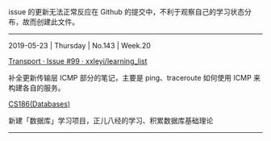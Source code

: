 issue 的更新无法正常反应在 Github 的提交中，不利于观察自己的学习状态分布，故而创建此文件。

---
2019-05-23 | Thursday | No.143 | Week.20

[Transport · Issue #99 · xxleyi/learning_list](https://github.com/xxleyi/learning_list/issues/99)

补全更新传输层 ICMP 部分的笔记，主要是 ping、traceroute 如何使用 ICMP 来构建各自的服务。

[CS186(Databases)](https://github.com/xxleyi/learning_list/projects/12)

新建「数据库」学习项目，正儿八经的学习、积累数据库基础理论

---

